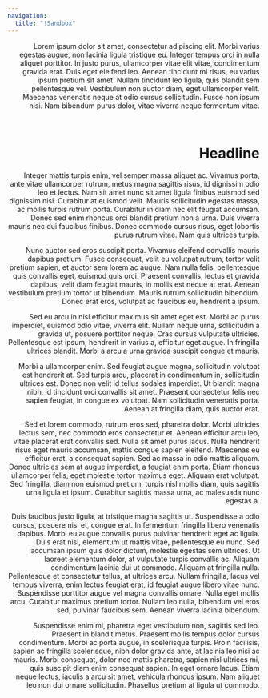 ```yaml
---
navigation:
  title: "!Sandbox"
---
```


<FloatingImage src="assets/large/craftingco.png" align="left" alt="A picture of several Co Processors in a Crafting CPU" />
<FloatingImage src="assets/large/craftingco.png" align="left" alt="A picture of several Co Processors in a Crafting CPU" />
<FloatingImage src="assets/large/craftingco.png" align="left" alt="A picture of several Co Processors in a Crafting CPU" />
<FloatingImage src="assets/large/charger_with_crank.jpg" align="right" alt="A picture of several Co Processors in a Crafting CPU" />

Lorem ipsum dolor sit amet, consectetur adipiscing elit. Morbi varius egestas augue, non lacinia ligula tristique eu. Integer tempus orci in nulla aliquet porttitor. In justo purus, ullamcorper vitae elit vitae, condimentum gravida erat. Duis eget eleifend leo. Aenean tincidunt mi risus, eu varius ipsum pretium sit amet. Nullam tincidunt leo ligula, quis blandit sem pellentesque vel. Vestibulum non auctor diam, eget ullamcorper velit. Maecenas venenatis neque at odio cursus sollicitudin. Fusce non ipsum nisi. Nam bibendum purus dolor, vitae viverra neque fermentum vitae.

<br />

# Headline

Integer mattis turpis enim, vel semper massa aliquet ac. Vivamus porta, ante vitae ullamcorper rutrum, metus magna sagittis risus, id dignissim odio leo et lectus. Nam sit amet nunc sit amet ligula finibus euismod sed dignissim nisi. Curabitur at euismod velit. Mauris sollicitudin egestas massa, ac mollis turpis rutrum porta. Curabitur in diam nec elit feugiat accumsan. Donec sed enim rhoncus orci blandit pretium non a urna. Duis viverra mauris nec dui faucibus finibus. Donec commodo cursus risus, eget lobortis purus rutrum vitae. Nam quis ultrices turpis.

Nunc auctor sed eros suscipit porta. Vivamus eleifend convallis mauris dapibus pretium. Fusce consequat, velit eu volutpat rutrum, tortor velit pretium sapien, et auctor sem lorem ac augue. Nam nulla felis, pellentesque quis convallis eget, euismod quis orci. Praesent convallis, lectus et gravida dapibus, velit diam feugiat mauris, in mollis est neque at erat. Aenean vestibulum pretium tortor ut bibendum. Mauris rutrum sollicitudin bibendum. Donec erat eros, volutpat ac faucibus eu, hendrerit a ipsum.

Sed eu arcu in nisl efficitur maximus sit amet eget est. Morbi ac purus imperdiet, euismod odio vitae, viverra elit. Nullam neque urna, sollicitudin a gravida ut, posuere porttitor neque. Cras cursus vulputate ultricies. Pellentesque est ipsum, hendrerit in varius a, efficitur eget augue. In fringilla ultrices blandit. Morbi a arcu a urna gravida suscipit congue et mauris.

Morbi a ullamcorper enim. Sed feugiat augue magna, sollicitudin volutpat est hendrerit at. Sed turpis arcu, placerat in condimentum in, sollicitudin ultrices est. Donec non velit id tellus sodales imperdiet. Ut blandit magna nibh, id tincidunt orci convallis sit amet. Praesent consectetur felis nec sapien feugiat, in congue ex volutpat. Nam sollicitudin venenatis porta. Aenean at fringilla diam, quis auctor erat.

Sed et lorem commodo, rutrum eros sed, pharetra dolor. Morbi ultricies lectus sem, nec commodo eros consectetur et. Aenean efficitur arcu leo, vitae placerat erat convallis sed. Nulla sit amet purus lacus. Nulla hendrerit risus eget mauris accumsan, mattis congue sapien eleifend. Maecenas eu efficitur erat, a consequat sapien. Sed ac massa in odio mattis aliquam. Donec ultricies sem at augue imperdiet, a feugiat enim porta. Etiam rhoncus ullamcorper felis, eget molestie tortor maximus eget. Aliquam erat volutpat. Sed fringilla, diam non euismod pretium, turpis nisl mollis diam, quis sagittis urna ligula et ipsum. Curabitur sagittis massa urna, ac malesuada nunc egestas a.

Duis faucibus justo ligula, at tristique magna sagittis ut. Suspendisse a odio cursus, posuere nisi et, congue erat. In fermentum fringilla libero venenatis dapibus. Morbi eu augue convallis purus pulvinar hendrerit eget ac ligula. Duis erat nisl, elementum ut mattis vitae, pellentesque eu nunc. Sed accumsan ipsum quis dolor dictum, molestie egestas sem ultrices. Ut laoreet elementum dolor, at vulputate turpis convallis ac. Aliquam condimentum lacinia dui ut commodo. Aliquam at fringilla nulla. Pellentesque et consectetur tellus, at ultrices arcu. Nullam fringilla, lacus vel tempus viverra, enim lectus feugiat erat, id feugiat augue libero vitae nunc. Suspendisse porttitor augue vel magna convallis ornare. Nulla eget mollis arcu. Curabitur maximus pretium tortor. Nullam leo nulla, bibendum vel eros sed, pulvinar faucibus sem. Aenean viverra lacinia bibendum.

Suspendisse enim mi, pharetra eget vestibulum non, sagittis sed leo. Praesent in blandit metus. Praesent mollis tempus dolor cursus condimentum. Morbi ac porta augue, in scelerisque turpis. Proin facilisis, sapien ac fringilla scelerisque, nibh dolor gravida ante, at lacinia leo nisi ac mauris. Morbi consequat, dolor nec mattis pharetra, sapien nisl ultrices mi, quis suscipit diam enim consequat sapien. In eget ornare lacus. Etiam neque lectus, iaculis a arcu sit amet, vehicula rhoncus ipsum. Nam aliquet leo non dui ornare sollicitudin. Phasellus pretium at ligula ut commodo. 